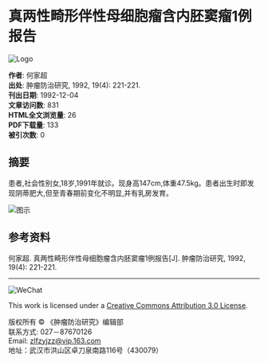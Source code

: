 # 真两性畸形伴性母细胞瘤含内胚窦瘤1例报告

![Logo](/style/images/custom/logo.png)

**作者**: 何家超  
**出处**: 肿瘤防治研究, 1992, 19(4): 221-221.  
**刊出日期**: 1992-12-04  
**文章访问数**: 831  
**HTML全文浏览量**: 26  
**PDF下载量**: 133  
**被引次数**: 0

## 摘要

患者,社会性别女,18岁,1991年就诊。现身高147cm,体重47.5kg。患者出生时即发现阴蒂肥大,但至青春期前变化不明显,并有乳房发育。

![图示](/style/images/public/shu.png)

## 参考资料
何家超. 真两性畸形伴性母细胞瘤含内胚窦瘤1例报告\[J\]. 肿瘤防治研究, 1992, 19(4): 221-221.

---

![WeChat](/cn/article/qrcode/8266.jpg) 

This work is licensed under a [Creative Commons Attribution 3.0 License](https://creativecommons.org/licenses/by/3.0/).

版权所有 © 《肿瘤防治研究》编辑部  
联系方式: 027－87670126  
Email: [zlfzyjzz@vip.163.com](mailto:zlfzyjzz@vip.163.com)  
地址：武汉市洪山区卓刀泉南路116号（430079）